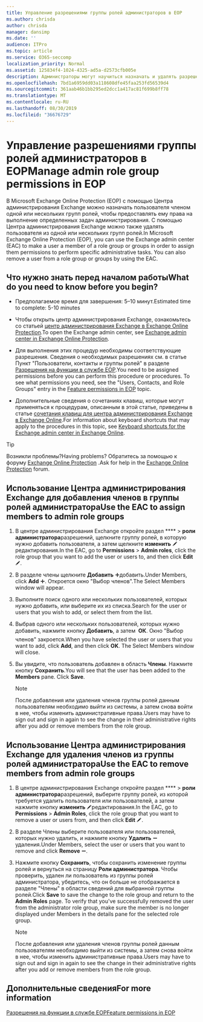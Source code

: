 ```yaml
---
title: Управление разрешениями группы ролей администраторов в EOP
ms.author: chrisda
author: chrisda
manager: dansimp
ms.date: ''
audience: ITPro
ms.topic: article
ms.service: O365-seccomp
localization_priority: Normal
ms.assetid: 125834f4-1024-4325-ad5a-d2573cfb005e
description: Администраторы могут научиться назначать и удалять разрешения в центре администрирования Exchange в Exchange Online Protection.
ms.openlocfilehash: 7bd1a6959dd03a118608dfe45faa253fd56539d4
ms.sourcegitcommit: 361aab46b1bb295ed2dcc1a417ac81f699b8ff78
ms.translationtype: MT
ms.contentlocale: ru-RU
ms.lasthandoff: 08/30/2019
ms.locfileid: "36676729"
---
```

# <a name="manage-admin-role-group-permissions-in-eop"></a><span data-ttu-id="fdf34-103">Управление разрешениями группы ролей администраторов в EOP</span><span class="sxs-lookup"><span data-stu-id="fdf34-103">Manage admin role group permissions in EOP</span></span>
  
<span data-ttu-id="fdf34-p101">В Microsoft Exchange Online Protection (EOP) с помощью Центра администрирования Exchange можно назначать пользователя членом одной или нескольких групп ролей, чтобы предоставлять ему права на выполнение определенных задач администрирования. С помощью Центра администрирования Exchange можно также удалять пользователя из одной или нескольких групп ролей.</span><span class="sxs-lookup"><span data-stu-id="fdf34-p101">In Microsoft Exchange Online Protection (EOP), you can use the Exchange admin center (EAC) to make a user a member of a role group or groups in order to assign them permissions to perform specific administrative tasks. You can also remove a user from a role group or groups by using the EAC.</span></span>
  
## <a name="what-do-you-need-to-know-before-you-begin"></a><span data-ttu-id="fdf34-106">Что нужно знать перед началом работы</span><span class="sxs-lookup"><span data-stu-id="fdf34-106">What do you need to know before you begin?</span></span>

- <span data-ttu-id="fdf34-107">Предполагаемое время для завершения: 5–10 минут.</span><span class="sxs-lookup"><span data-stu-id="fdf34-107">Estimated time to complete: 5-10 minutes</span></span>

- <span data-ttu-id="fdf34-108">Чтобы открыть центр администрирования Exchange, ознакомьтесь со статьей [центр администрирования Exchange в Exchange Online Protection](../exchange-admin-center-in-exchange-online-protection-eop.md).</span><span class="sxs-lookup"><span data-stu-id="fdf34-108">To open the Exchange admin center, see [Exchange admin center in Exchange Online Protection](../exchange-admin-center-in-exchange-online-protection-eop.md).</span></span>

- <span data-ttu-id="fdf34-p102">Для выполнения этих процедур необходимы соответствующие разрешения. Сведения о необходимых разрешениях см. в статье Пункт "Пользователи, контакты и группы ролей" в разделе [Разрешения на функции в службе EOP](feature-permissions-in-eop.md).</span><span class="sxs-lookup"><span data-stu-id="fdf34-p102">You need to be assigned permissions before you can perform this procedure or procedures. To see what permissions you need, see the "Users, Contacts, and Role Groups" entry in the [Feature permissions in EOP](feature-permissions-in-eop.md) topic.</span></span>

- <span data-ttu-id="fdf34-111">Дополнительные сведения о сочетаниях клавиш, которые могут применяться к процедурам, описанным в этой статье, приведены в статье [сочетания клавиш для центра администрирования Exchange в Exchange Online](https://docs.microsoft.com/Exchange/accessibility/keyboard-shortcuts-in-admin-center).</span><span class="sxs-lookup"><span data-stu-id="fdf34-111">For information about keyboard shortcuts that may apply to the procedures in this topic, see [Keyboard shortcuts for the Exchange admin center in Exchange Online](https://docs.microsoft.com/Exchange/accessibility/keyboard-shortcuts-in-admin-center).</span></span>

> [!TIP]
> <span data-ttu-id="fdf34-112">Возникли проблемы?</span><span class="sxs-lookup"><span data-stu-id="fdf34-112">Having problems?</span></span> <span data-ttu-id="fdf34-113">Обратитесь за помощью к форуму [Exchange Online Protection](https://go.microsoft.com/fwlink/p/?linkId=285351) .</span><span class="sxs-lookup"><span data-stu-id="fdf34-113">Ask for help in the [Exchange Online Protection](https://go.microsoft.com/fwlink/p/?linkId=285351) forum.</span></span>
  
## <a name="use-the-eac-to-assign-members-to-admin-role-groups"></a><span data-ttu-id="fdf34-114">Использование Центра администрирования Exchange для добавления членов в группы ролей администратора</span><span class="sxs-lookup"><span data-stu-id="fdf34-114">Use the EAC to assign members to admin role groups</span></span>

1. <span data-ttu-id="fdf34-115">В центре администрирования Exchange откройте раздел \*\*\*\* \> **роли администратора**разрешений, щелкните группу ролей, в которую нужно добавить пользователя, а затем щелкните **изменить** ![значок](../media/ITPro-EAC-EditIcon.gif)редактирования.</span><span class="sxs-lookup"><span data-stu-id="fdf34-115">In the EAC, go to **Permissions** \> **Admin roles**, click the role group that you want to add the user or users to, and then click **Edit** ![Edit icon](../media/ITPro-EAC-EditIcon.gif).</span></span>

2. <span data-ttu-id="fdf34-116">В разделе члены щелкните **Добавить** ![значок](../media/ITPro-EAC-AddIcon.gif)добавить.</span><span class="sxs-lookup"><span data-stu-id="fdf34-116">Under Members, click **Add** ![Add Icon](../media/ITPro-EAC-AddIcon.gif).</span></span> <span data-ttu-id="fdf34-117">Откроется окно "Выбор членов".</span><span class="sxs-lookup"><span data-stu-id="fdf34-117">The Select Members window will appear.</span></span>

3. <span data-ttu-id="fdf34-118">Выполните поиск одного или нескольких пользователей, которых нужно добавить, или выберите их из списка.</span><span class="sxs-lookup"><span data-stu-id="fdf34-118">Search for the user or users that you wish to add, or select them from the list.</span></span>

4. <span data-ttu-id="fdf34-p105">Выбрав одного или нескольких пользователей, которых нужно добавить, нажмите кнопку **Добавить**, а затем  **ОК**. Окно "Выбор членов" закроется.</span><span class="sxs-lookup"><span data-stu-id="fdf34-p105">When you have selected the user or users that you want to add, click **Add**, and then click **OK**. The Select Members window will close.</span></span>

5. <span data-ttu-id="fdf34-p106">Вы увидите, что пользователь добавлен в область **Члены**. Нажмите кнопку **Сохранить**.</span><span class="sxs-lookup"><span data-stu-id="fdf34-p106">You will see that the user has been added to the **Members** pane. Click **Save**.</span></span>

   > [!NOTE]
   > <span data-ttu-id="fdf34-123">После добавления или удаления членов группы ролей данным пользователям необходимо выйти из системы, а затем снова войти в нее, чтобы изменить административные права.</span><span class="sxs-lookup"><span data-stu-id="fdf34-123">Users may have to sign out and sign in again to see the change in their administrative rights after you add or remove members from the role group.</span></span> 
  
## <a name="use-the-eac-to-remove-members-from-admin-role-groups"></a><span data-ttu-id="fdf34-124">Использование Центра администрирования Exchange для удаления членов из группы ролей администратора</span><span class="sxs-lookup"><span data-stu-id="fdf34-124">Use the EAC to remove members from admin role groups</span></span>

1. <span data-ttu-id="fdf34-125">В центре администрирования Exchange откройте раздел \*\*\*\* \> **роли администратора**разрешений, выберите группу ролей, из которой требуется удалить пользователя или пользователей, а затем нажмите кнопку **изменить** ![значок](../media/ITPro-EAC-EditIcon.gif)редактирования.</span><span class="sxs-lookup"><span data-stu-id="fdf34-125">In the EAC, go to **Permissions** \> **Admin Roles**, click the role group that you want to remove a user or users from, and then click **Edit** ![Edit icon](../media/ITPro-EAC-EditIcon.gif).</span></span>

2. <span data-ttu-id="fdf34-126">В разделе Члены выберите пользователя или пользователей, которых нужно удалить, и нажмите кнопку **Удалить** ![значок](../media/ITPro-EAC-RemoveIcon.gif)удаления.</span><span class="sxs-lookup"><span data-stu-id="fdf34-126">Under Members, select the user or users that you want to remove and click **Remove** ![Remove icon](../media/ITPro-EAC-RemoveIcon.gif).</span></span>

3. <span data-ttu-id="fdf34-p107">Нажмите кнопку **Сохранить**, чтобы сохранить изменение группы ролей и вернуться на страницу **Роли администратора**. Чтобы проверить, удален ли пользователь из группы ролей администратора, убедитесь, что он больше не отображается в разделе "Члены" в области сведений для выбранной группы ролей.</span><span class="sxs-lookup"><span data-stu-id="fdf34-p107">Click **Save** to save the change to the role group and return to the **Admin Roles** page. To verify that you've successfully removed the user from the administrator role group, make sure the member is no longer displayed under Members in the details pane for the selected role group.</span></span>

   > [!NOTE]
   > <span data-ttu-id="fdf34-129">После добавления или удаления членов группы ролей данным пользователям необходимо выйти из системы, а затем снова войти в нее, чтобы изменить административные права.</span><span class="sxs-lookup"><span data-stu-id="fdf34-129">Users may have to sign out and sign in again to see the change in their administrative rights after you add or remove members from the role group.</span></span>
  
## <a name="for-more-information"></a><span data-ttu-id="fdf34-130">Дополнительные сведения</span><span class="sxs-lookup"><span data-stu-id="fdf34-130">For more information</span></span>

[<span data-ttu-id="fdf34-131">Разрешения на функции в службе EOP</span><span class="sxs-lookup"><span data-stu-id="fdf34-131">Feature permissions in EOP</span></span>](feature-permissions-in-eop.md)
